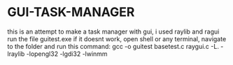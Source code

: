 # GUI-TASK-MANAGER
this is an attempt to make a task manager with gui, i used raylib and ragui
run the file guitest.exe
if it doesnt work, open shell or any terminal, navigate to the folder and run this command:
gcc -o guitest basetest.c raygui.c -L. -lraylib -lopengl32 -lgdi32 -lwinmm
